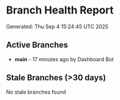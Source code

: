 # Branch Health Report
Generated: Thu Sep  4 15:24:45 UTC 2025

## Active Branches
- **main** - 17 minutes ago by Dashboard Bot

## Stale Branches (>30 days)
No stale branches found
